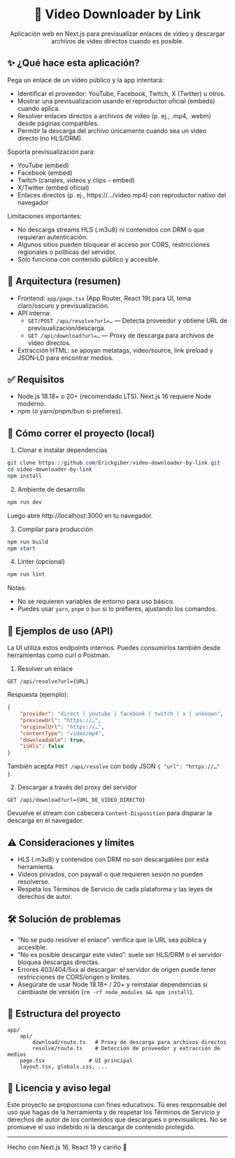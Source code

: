 <div align="center">

# 🚀 Video Downloader by Link

Aplicación web en Next.js para previsualizar enlaces de video y descargar archivos de video directos cuando es posible.

</div>

## ✨ ¿Qué hace esta aplicación?

Pega un enlace de un video público y la app intentará:

- Identificar el proveedor: YouTube, Facebook, Twitch, X (Twitter) u otros.
- Mostrar una previsualización usando el reproductor oficial (embeds) cuando aplica.
- Resolver enlaces directos a archivos de video (p. ej., .mp4, .webm) desde páginas compatibles.
- Permitir la descarga del archivo únicamente cuando sea un video directo (no HLS/DRM).

Soporta previsualización para:

- YouTube (embed)
- Facebook (embed)
- Twitch (canales, videos y clips – embed)
- X/Twitter (embed oficial)
- Enlaces directos (p. ej., https://…/video.mp4) con reproductor nativo del navegador

Limitaciones importantes:

- No descarga streams HLS (.m3u8) ni contenidos con DRM o que requieran autenticación.
- Algunos sitios pueden bloquear el acceso por CORS, restricciones regionales o políticas del servidor.
- Sólo funciona con contenido público y accesible.

## 🧱 Arquitectura (resumen)

- Frontend: `app/page.tsx` (App Router, React 19) para UI, tema claro/oscuro y previsualización.
- API interna:
	- `GET/POST /api/resolve?url=…` — Detecta proveedor y obtiene URL de previsualización/descarga.
	- `GET /api/download?url=…` — Proxy de descarga para archivos de video directos.
- Extracción HTML: se apoyan metatags, video/source, link preload y JSON‑LD para encontrar medios.

## ✅ Requisitos

- Node.js 18.18+ o 20+ (recomendado LTS). Next.js 16 requiere Node moderno.
- npm (o yarn/pnpm/bun si prefieres).

## 🚀 Cómo correr el proyecto (local)

1) Clonar e instalar dependencias

```powershell
git clone https://github.com/Erickgiber/video-downloader-by-link.git
cd video-downloader-by-link
npm install
```

2) Ambiente de desarrollo

```powershell
npm run dev
```

Luego abre http://localhost:3000 en tu navegador.

3) Compilar para producción

```powershell
npm run build
npm start
```

4) Linter (opcional)

```powershell
npm run lint
```

Notas:

- No se requieren variables de entorno para uso básico.
- Puedes usar `yarn`, `pnpm` o `bun` si lo prefieres, ajustando los comandos.

## 🧪 Ejemplos de uso (API)

La UI utiliza estos endpoints internos. Puedes consumirlos también desde herramientas como curl o Postman.

1) Resolver un enlace

```text
GET /api/resolve?url={URL}
```

Respuesta (ejemplo):

```json
{
	"provider": "direct | youtube | facebook | twitch | x | unknown",
	"previewUrl": "https://…",   
	"originalUrl": "https://…",
	"contentType": "video/mp4",
	"downloadable": true,
	"isHls": false
}
```

También acepta `POST /api/resolve` con body JSON `{ "url": "https://…" }`.

2) Descargar a través del proxy del servidor

```text
GET /api/download?url={URL_DE_VIDEO_DIRECTO}
```

Devuelve el stream con cabecera `Content-Disposition` para disparar la descarga en el navegador.

## ⚠️ Consideraciones y límites

- HLS (.m3u8) y contenidos con DRM no son descargables por esta herramienta.
- Videos privados, con paywall o que requieren sesión no pueden resolverse.
- Respeta los Términos de Servicio de cada plataforma y las leyes de derechos de autor.

## 🛠️ Solución de problemas

- “No se pudo resolver el enlace”: verifica que la URL sea pública y accesible.
- “No es posible descargar este video”: suele ser HLS/DRM o el servidor bloquea descargas directas.
- Errores 403/404/5xx al descargar: el servidor de origen puede tener restricciones de CORS/origen o límites.
- Asegúrate de usar Node 18.18+ / 20+ y reinstalar dependencias si cambiaste de versión (`rm -rf node_modules && npm install`).

## 📁 Estructura del proyecto

```
app/
	api/
		download/route.ts   # Proxy de descarga para archivos directos
		resolve/route.ts    # Detección de proveedor y extracción de medios
	page.tsx              # UI principal
	layout.tsx, globals.css, ...
```

## 📜 Licencia y aviso legal

Este proyecto se proporciona con fines educativos. Tú eres responsable del uso que hagas de la herramienta y de respetar los Términos de Servicio y derechos de autor de los contenidos que descargues o previsualices. No se promueve el uso indebido ni la descarga de contenido protegido.

---

Hecho con Next.js 16, React 19 y cariño 💙
